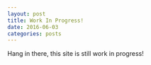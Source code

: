 ```yaml
---
layout: post
title: Work In Progress!
date: 2016-06-03
categories: posts
---
```


Hang in there, this site is still work in progress!